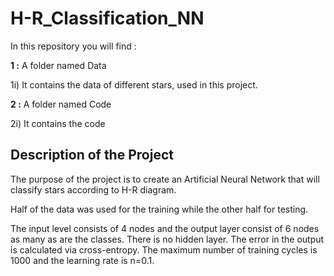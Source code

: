 # H-R_Classification_NN

In this repository you will find :

**1 :** A folder named Data

1i) It contains the data of different stars, used in this project.

**2 :** A folder named Code

2i) It contains the code

## Description of the Project

The purpose of the project is to create an Artificial Neural Network that will classify stars according to H-R diagram.

Half of the data was used for the training while the other half for testing.

The input level consists of 4 nodes and the output layer consist of 6 nodes as many as are the classes. There is no hidden layer. The error in the output is calculated via cross-entropy. The maximum number of training cycles is 1000 and the learning rate is n=0.1. 
